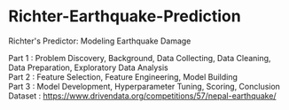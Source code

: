 # Richter-Earthquake-Prediction
Richter's Predictor: Modeling Earthquake Damage <div>
  Part 1 : Problem Discovery, Background, Data Collecting, Data Cleaning, Data Preparation, Exploratory Data Analysis <div>
  Part 2 : Feature Selection, Feature Engineering, Model Building <div>
  Part 3 : Model Development, Hyperparameter Tuning, Scoring, Conclusion <div> 
Dataset : https://www.drivendata.org/competitions/57/nepal-earthquake/
